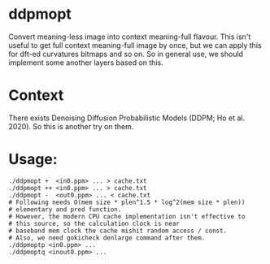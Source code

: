 # ddpmopt
Convert meaning-less image into context meaning-full flavour.
This isn't useful to get full context meaning-full image by once, but we can apply this for dft-ed curvatures bitmaps and so on. So in general use, we should implement some another layers based on this.

# Context
There exists Denoising Diffusion Probabilistic Models (DDPM; Ho et al. 2020). So this is another try on them.

# Usage:
    ./ddpmopt +  <in0.ppm> ... > cache.txt
    ./ddpmopt ++ <in0.ppm> ... > cache.txt
    ./ddpmopt -  <out0.ppm> ... < cache.txt
    # Following needs O(mem size * plen^1.5 * log^2(mem size * plen))
    # elementary and pred function.
    # However, the modern CPU cache implementation isn't effective to
    # this source, so the calculation clock is near 
    # baseband mem clock the cache mishit random access / const.
    # Also, we need gokicheck denlarge command after them.
    ./ddpmoptp <in0.ppm> ...
    ./ddpmoptq <inout0.ppm> ...

